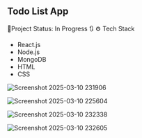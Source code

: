 ## Todo List App
🚧Project Status: In Progress 🔃
⚙️ Tech Stack 
  - React.js
  - Node.js
  - MongoDB
  - HTML
  - CSS

![Screenshot 2025-03-10 231906](https://github.com/user-attachments/assets/4ce05be7-e234-417d-9e8e-a31a0788ebec)

![Screenshot 2025-03-10 225604](https://github.com/user-attachments/assets/d12284e1-5092-406a-9357-c8cadd39fcc5)


![Screenshot 2025-03-10 232338](https://github.com/user-attachments/assets/65922401-56b8-4fe9-bc90-6fb7378732c1)


![Screenshot 2025-03-10 232605](https://github.com/user-attachments/assets/5bd7ed87-3019-4e59-866d-8774cfa9f8c3)
